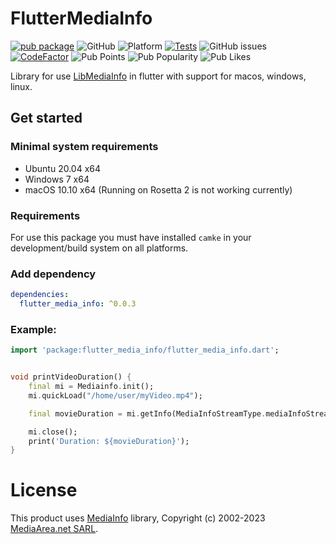 # FlutterMediaInfo
[![pub package](https://img.shields.io/pub/v/flutter_media_info.svg?label=flutter_media_info&color=blue)](https://pub.dev/packages/flutter_media_info) ![GitHub](https://img.shields.io/github/license/pcpl2/flutterMediainfo) ![Platform](https://img.shields.io/badge/Platform-LINUX%20%7C%20WINDOWS%20%7C%20MACOS-blue) [![Tests](https://github.com/pcpl2/flutterMediainfo/actions/workflows/CI_Tests.yml/badge.svg)](https://github.com/pcpl2/flutterMediainfo/actions/workflows/CI_Tests.yml) ![GitHub issues](https://img.shields.io/github/issues/pcpl2/flutterMediainfo) [![CodeFactor](https://www.codefactor.io/repository/github/pcpl2/fluttermediainfo/badge)](https://www.codefactor.io/repository/github/pcpl2/fluttermediainfo) ![Pub Points](https://img.shields.io/pub/points/flutter_media_info) ![Pub Popularity](https://img.shields.io/pub/popularity/flutter_media_info) ![Pub Likes](https://img.shields.io/pub/likes/flutter_media_info)

Library for use [LibMediaInfo](https://mediaarea.net/en/MediaInfo) in flutter with support for macos, windows, linux.

## Get started

### Minimal system requirements
* Ubuntu 20.04 x64
* Windows 7 x64
* macOS 10.10 x64 (Running on Rosetta 2 is not working currently)


### Requirements
For use this package you must have installed `camke` in your development/build system on all platforms.

### Add dependency

```yaml
dependencies:
  flutter_media_info: ^0.0.3
```


### Example:

```dart
import 'package:flutter_media_info/flutter_media_info.dart';


void printVideoDuration() {
    final mi = Mediainfo.init();
    mi.quickLoad("/home/user/myVideo.mp4");

    final movieDuration = mi.getInfo(MediaInfoStreamType.mediaInfoStreamVideo, 0, "Duration/String2");

    mi.close();
    print('Duration: ${movieDuration}');
}

```

# License

This product uses [MediaInfo](https://mediaarea.net/en/MediaInfo) library, Copyright (c) 2002-2023 [MediaArea.net SARL](mailto:info@mediaarea.net).
